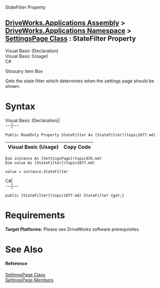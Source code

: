 StateFilter Property   
  
[DriveWorks.Applications Assembly](topic13.md) > [DriveWorks.Applications Namespace](topic16.md) > [SettingsPage Class](topic935.md) : StateFilter Property  
---  
  
Visual Basic (Declaration)    
Visual Basic (Usage)    
C# 

Glossary Item Box

Gets the state filter which determines when the settings page should be shown. 

# Syntax

Visual Basic (Declaration)|   
---|---  
      
    
    Public ReadOnly Property StateFilter As [StateFilter](topic1077.md)  
  
Visual Basic (Usage)| Copy Code  
---|---  
      
    
    Dim instance As [SettingsPage](topic935.md)
    Dim value As [StateFilter](topic1077.md)
     
    value = instance.StateFilter  
  
C#|   
---|---  
      
    
    public [StateFilter](topic1077.md) StateFilter {get;}  
  
# Requirements

**Target Platforms:** Please see DriveWorks software prerequisites.

# See Also

#### Reference

[SettingsPage Class](topic935.md)   
[SettingsPage Members](topic936.md)


